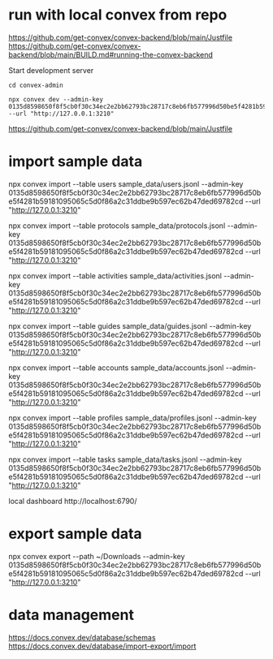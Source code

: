 # run with local convex from repo
https://github.com/get-convex/convex-backend/blob/main/Justfile
https://github.com/get-convex/convex-backend/blob/main/BUILD.md#running-the-convex-backend

Start development server
```
cd convex-admin

npx convex dev --admin-key 0135d8598650f8f5cb0f30c34ec2e2bb62793bc28717c8eb6fb577996d50be5f4281b59181095065c5d0f86a2c31ddbe9b597ec62b47ded69782cd --url "http://127.0.0.1:3210"
```

https://github.com/get-convex/convex-backend/blob/main/Justfile
# import sample data

npx convex import --table users sample_data/users.jsonl --admin-key 0135d8598650f8f5cb0f30c34ec2e2bb62793bc28717c8eb6fb577996d50be5f4281b59181095065c5d0f86a2c31ddbe9b597ec62b47ded69782cd --url "http://127.0.0.1:3210"

npx convex import --table protocols sample_data/protocols.jsonl --admin-key 0135d8598650f8f5cb0f30c34ec2e2bb62793bc28717c8eb6fb577996d50be5f4281b59181095065c5d0f86a2c31ddbe9b597ec62b47ded69782cd --url "http://127.0.0.1:3210"

npx convex import --table activities sample_data/activities.jsonl --admin-key 0135d8598650f8f5cb0f30c34ec2e2bb62793bc28717c8eb6fb577996d50be5f4281b59181095065c5d0f86a2c31ddbe9b597ec62b47ded69782cd --url "http://127.0.0.1:3210"

npx convex import --table guides sample_data/guides.jsonl --admin-key 0135d8598650f8f5cb0f30c34ec2e2bb62793bc28717c8eb6fb577996d50be5f4281b59181095065c5d0f86a2c31ddbe9b597ec62b47ded69782cd --url "http://127.0.0.1:3210"


npx convex import --table accounts sample_data/accounts.jsonl --admin-key 0135d8598650f8f5cb0f30c34ec2e2bb62793bc28717c8eb6fb577996d50be5f4281b59181095065c5d0f86a2c31ddbe9b597ec62b47ded69782cd --url "http://127.0.0.1:3210"

npx convex import --table profiles sample_data/profiles.jsonl --admin-key 0135d8598650f8f5cb0f30c34ec2e2bb62793bc28717c8eb6fb577996d50be5f4281b59181095065c5d0f86a2c31ddbe9b597ec62b47ded69782cd --url "http://127.0.0.1:3210"




npx convex import --table tasks sample_data/tasks.jsonl --admin-key 0135d8598650f8f5cb0f30c34ec2e2bb62793bc28717c8eb6fb577996d50be5f4281b59181095065c5d0f86a2c31ddbe9b597ec62b47ded69782cd --url "http://127.0.0.1:3210"

local dashboard 
http://localhost:6790/

# export sample data
npx convex export --path ~/Downloads --admin-key 0135d8598650f8f5cb0f30c34ec2e2bb62793bc28717c8eb6fb577996d50be5f4281b59181095065c5d0f86a2c31ddbe9b597ec62b47ded69782cd --url "http://127.0.0.1:3210"

# data management
https://docs.convex.dev/database/schemas
https://docs.convex.dev/database/import-export/import